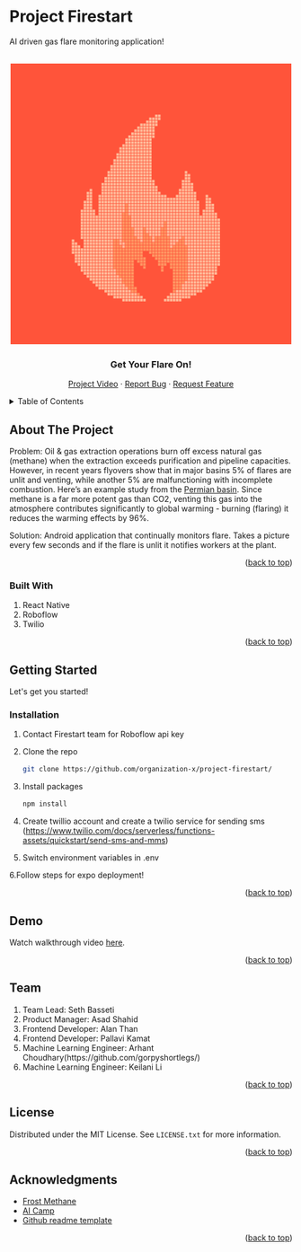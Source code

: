# Project Firestart
AI driven gas flare monitoring application!
<div id="top"></div>
<!--
*** Thanks for checking out Firestart. If you have a suggestion
*** that would make this better, please fork the repo and create a pull request
*** or simply open an issue with the tag "enhancement".
*** Don't forget to give the project a star!
-->

<br />
<div align="center">
  <a href="https://github.com/organization-x/project-firestart/">
    <img src="./assets/icon.png" alt="Logo" width="500" height="500">
  </a>

  <h3 align="center">Get Your Flare On!</h3>

  <p align="center">
    <a href="https://youtu.be/Ts2MYXkeRdw">Project Video</a>
    ·
    <a href="https://github.com/organization-x/project-firestart/issues">Report Bug</a>
    ·
    <a href="https://github.com/organization-x/project-firestart/issues">Request Feature</a>
  </p>
</div>



<!-- TABLE OF CONTENTS -->
<details>
  <summary>Table of Contents</summary>
  <ol>
    <li>
      <a href="#about-the-project">About The Project</a>
      <ul>
        <li><a href="#built-with">Built With</a></li>
      </ul>
    </li>
    <li>
      <a href="#getting-started">Getting Started</a>
      <ul>
        
        <li><a href="#installation">Installation</a></li>
      </ul>
    </li>
    <li><a href="#demo">Example</a></li>
    <li><a href="#team">Contributing</a></li>
    <li><a href="#license">License</a></li>
    <li><a href="#acknowledgments">Acknowledgments</a></li>
  </ol>
</details>



<!-- ABOUT THE PROJECT -->
## About The Project


Problem:
  Oil & gas extraction operations burn off excess natural gas (methane) when the extraction exceeds purification and pipeline capacities. However, in recent years flyovers show that in major basins 5% of flares are unlit and venting, while another 5% are malfunctioning with incomplete combustion. Here’s an example study from the [Permian basin](https://www.edf.org/media/through-turbulent-year-edf-data-show-permian-oil-and-gas-operators-consistently-failed-keep). Since methane is a far more potent gas than CO2, venting this gas into the atmosphere contributes significantly to global warming - burning (flaring)  it reduces the warming effects by 96%.

Solution:
  Android application that continually monitors flare. Takes a picture every few seconds and if the flare is unlit it notifies workers at the plant.

<p align="right">(<a href="#top">back to top</a>)</p>



### Built With
<ol>
<li>React Native</li>
<li>Roboflow</li>
<li>Twilio</li>
</ol>



<p align="right">(<a href="#top">back to top</a>)</p>



<!-- GETTING STARTED -->
## Getting Started

Let's get you started!

### Installation


1. Contact Firestart team for Roboflow api key
2. Clone the repo
   ```sh
   git clone https://github.com/organization-x/project-firestart/
   ```
3. Install packages
   ```sh
   npm install
   ```
4. Create twillio account and create a twilio service for sending sms (https://www.twilio.com/docs/serverless/functions-assets/quickstart/send-sms-and-mms)

5. Switch environment variables in .env

6.Follow steps for expo deployment!

<p align="right">(<a href="#top">back to top</a>)</p>



<!-- Demo -->
## Demo

Watch walkthrough video <a href="https://youtu.be/Ts2MYXkeRdw">here</a>.



<p align="right">(<a href="#top">back to top</a>)</p>



<!-- TEAM -->
## Team
<ol>
<li>Team Lead: Seth Basseti</li>
<li>Product Manager: Asad Shahid</li>
<li>Frontend Developer: Alan Than</li>
<li>Frontend Developer: Pallavi Kamat</li>
<li>Machine Learning Engineer: Arhant Choudhary(https://github.com/gorpyshortlegs/)</li>
<li>Machine Learning Engineer: Keilani Li</li>
</ol>


<p align="right">(<a href="#top">back to top</a>)</p>



<!-- LICENSE -->
## License

Distributed under the MIT License. See `LICENSE.txt` for more information.

<p align="right">(<a href="#top">back to top</a>)</p>









<!-- ACKNOWLEDGMENTS -->
## Acknowledgments


* [Frost Methane](https://www.frostmethane.com)
* [AI Camp](https://www.ai-camp.org)
* [Github readme template](https://github.com/othneildrew/Best-README-Template)



<p align="right">(<a href="#top">back to top</a>)</p>


